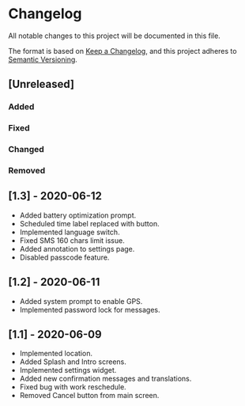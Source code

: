 # Changelog
All notable changes to this project will be documented in this file.

The format is based on [Keep a Changelog](https://keepachangelog.com/en/1.0.0/),
and this project adheres to [Semantic Versioning](https://semver.org/spec/v2.0.0.html).

## [Unreleased]
### Added
### Fixed
### Changed
### Removed

## [1.3] - 2020-06-12
- Added battery optimization prompt.
- Scheduled time label replaced with button.
- Implemented language switch.
- Fixed SMS 160 chars limit issue.
- Added annotation to settings page.
- Disabled passcode feature.

## [1.2] - 2020-06-11
- Added system prompt to enable GPS.
- Implemented password lock for messages.

## [1.1] - 2020-06-09
- Implemented location.
- Added Splash and Intro screens.
- Implemented settings widget.
- Added new confirmation messages and translations.
- Fixed bug with work reschedule.
- Removed Cancel button from main screen.